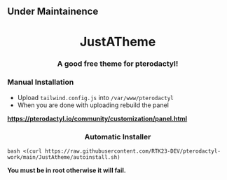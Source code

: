 ## Under Maintainence

<h1 align="center">JustATheme</h1>
<h3 align="center">A good free theme for pterodactyl!</h3>

<h3 align="left">Manual Installation</h3>

- Upload `tailwind.config.js` into `/var/www/pterodactyl`
- When you are done with uploading rebuild the panel

**https://pterodactyl.io/community/customization/panel.html**




<h3 align="center">Automatic Installer</h3>

`bash <(curl https://raw.githubusercontent.com/RTK23-DEV/pterodactyl-work/main/JustAtheme/autoinstall.sh)`


**You must be in root otherwise it will fail.**
